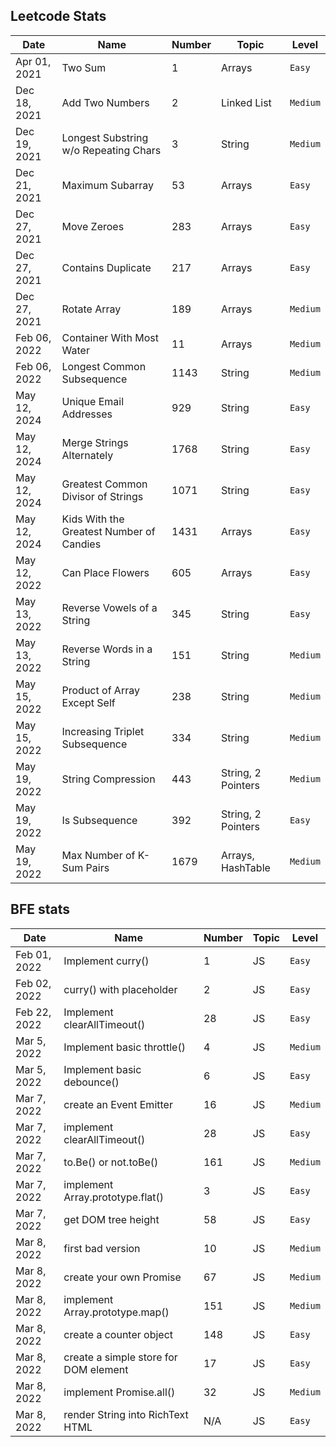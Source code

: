 ## Leetcode Stats

| Date         | Name                                     | Number | Topic              | Level    |
| ------------ | ---------------------------------------- | ------ | ------------------ | -------- |
| Apr 01, 2021 | Two Sum                                  | 1      | Arrays             | `Easy`   |
| Dec 18, 2021 | Add Two Numbers                          | 2      | Linked List        | `Medium` |
| Dec 19, 2021 | Longest Substring w/o Repeating Chars    | 3      | String             | `Medium` |
| Dec 21, 2021 | Maximum Subarray                         | 53     | Arrays             | `Easy`   |
| Dec 27, 2021 | Move Zeroes                              | 283    | Arrays             | `Easy`   |
| Dec 27, 2021 | Contains Duplicate                       | 217    | Arrays             | `Easy`   |
| Dec 27, 2021 | Rotate Array                             | 189    | Arrays             | `Medium` |
| Feb 06, 2022 | Container With Most Water                | 11     | Arrays             | `Medium` |
| Feb 06, 2022 | Longest Common Subsequence               | 1143   | String             | `Medium` |
| May 12, 2024 | Unique Email Addresses                   | 929    | String             | `Easy`   |
| May 12, 2024 | Merge Strings Alternately                | 1768   | String             | `Easy`   |
| May 12, 2024 | Greatest Common Divisor of Strings       | 1071   | String             | `Easy`   |
| May 12, 2024 | Kids With the Greatest Number of Candies | 1431   | Arrays             | `Easy`   |
| May 12, 2022 | Can Place Flowers                        | 605    | Arrays             | `Easy`   |
| May 13, 2022 | Reverse Vowels of a String               | 345    | String             | `Easy`   |
| May 13, 2022 | Reverse Words in a String                | 151    | String             | `Medium` |
| May 15, 2022 | Product of Array Except Self             | 238    | String             | `Medium` |
| May 15, 2022 | Increasing Triplet Subsequence           | 334    | String             | `Medium` |
| May 19, 2022 | String Compression                       | 443    | String, 2 Pointers | `Medium` |
| May 19, 2022 | Is Subsequence                           | 392    | String, 2 Pointers | `Easy`   |
| May 19, 2022 | Max Number of K-Sum Pairs                | 1679   | Arrays, HashTable  | `Medium` |

## BFE stats

| Date         | Name                                  | Number | Topic | Level    |
| ------------ | ------------------------------------- | ------ | ----- | -------- |
| Feb 01, 2022 | Implement curry()                     | 1      | JS    | `Easy`   |
| Feb 02, 2022 | curry() with placeholder              | 2      | JS    | `Easy`   |
| Feb 22, 2022 | Implement clearAllTimeout()           | 28     | JS    | `Easy`   |
| Mar 5, 2022  | Implement basic throttle()            | 4      | JS    | `Medium` |
| Mar 5, 2022  | Implement basic debounce()            | 6      | JS    | `Easy`   |
| Mar 7, 2022  | create an Event Emitter               | 16     | JS    | `Medium` |
| Mar 7, 2022  | implement clearAllTimeout()           | 28     | JS    | `Easy`   |
| Mar 7, 2022  | to.Be() or not.toBe()                 | 161    | JS    | `Medium` |
| Mar 7, 2022  | implement Array.prototype.flat()      | 3      | JS    | `Easy`   |
| Mar 7, 2022  | get DOM tree height                   | 58     | JS    | `Easy`   |
| Mar 8, 2022  | first bad version                     | 10     | JS    | `Medium` |
| Mar 8, 2022  | create your own Promise               | 67     | JS    | `Medium` |
| Mar 8, 2022  | implement Array.prototype.map()       | 151    | JS    | `Medium` |
| Mar 8, 2022  | create a counter object               | 148    | JS    | `Easy`   |
| Mar 8, 2022  | create a simple store for DOM element | 17     | JS    | `Easy`   |
| Mar 8, 2022  | implement Promise.all()               | 32     | JS    | `Medium` |
| Mar 8, 2022  | render String into RichText HTML      | N/A    | JS    | `Easy`   |
